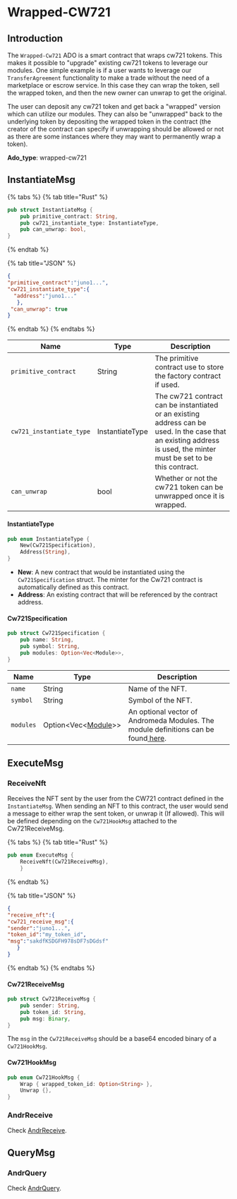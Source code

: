 # Wrapped-CW721

## Introduction

The `Wrapped-Cw721` ADO is a smart contract that wraps cw721 tokens. This makes it possible to "upgrade" existing cw721 tokens to leverage our modules. One simple example is if a user wants to leverage our `TransferAgreement` functionality to make a trade without the need of a marketplace or escrow service. In this case they can wrap the token, sell the wrapped token, and then the new owner can unwrap to get the original.

The user can deposit any cw721 token and get back a "wrapped" version which can utilize our modules. They can also be "unwrapped" back to  the underlying token by depositing the wrapped token in the contract (the creator of the contract can specify if unwrapping should be allowed or not as there are some instances where they may want to permanently wrap a token).

**Ado\_type**: wrapped-cw721

## InstantiateMsg

{% tabs %}
{% tab title="Rust" %}
```rust
pub struct InstantiateMsg {
    pub primitive_contract: String,
    pub cw721_instantiate_type: InstantiateType,
    pub can_unwrap: bool,
}
```
{% endtab %}

{% tab title="JSON" %}
```json
{
"primitive_contract":"juno1...",
"cw721_instantiate_type":{
  "address":"juno1..."
   },
 "can_unwrap": true
}
```
{% endtab %}
{% endtabs %}

| Name                     | Type            | Description                                                                                                                                                           |
| ------------------------ | --------------- | --------------------------------------------------------------------------------------------------------------------------------------------------------------------- |
| `primitive_contract`     | String          | The primitive contract use to store the factory contract  if used.                                                                                                    |
| `cw721_instantiate_type` | InstantiateType | The cw721 contract can be instantiated or an existing address can be used. In the case that  an existing address is used, the minter must be set to be this contract. |
| `can_unwrap`             | bool            | Whether or not the cw721 token can be unwrapped once it is wrapped.                                                                                                   |

#### InstantiateType

```rust
pub enum InstantiateType {
    New(Cw721Specification),
    Address(String),
}
```

* **New**: A new contract that would be instantiated using the `Cw721Specification` struct. The minter for the Cw721 contract is automatically defined as this contract.
* **Address**: An existing contract that will be referenced by the contract address.

#### Cw721Specification

```rust
pub struct Cw721Specification {
    pub name: String,
    pub symbol: String,
    pub modules: Option<Vec<Module>>,
}
```

| Name      | Type                                                        | Description                                                                                                               |
| --------- | ----------------------------------------------------------- | ------------------------------------------------------------------------------------------------------------------------- |
| `name`    | String                                                      | Name of the NFT.                                                                                                          |
| `symbol`  | String                                                      | Symbol of the NFT.                                                                                                        |
| `modules` | Option\<Vec<[Module](../../modules/module-definitions.md)>> | An optional vector of Andromeda Modules. The module definitions can be found[ here](../../modules/module-definitions.md). |

## ExecuteMsg

### ReceiveNft

Receives the NFT sent by the user from the CW721 contract defined in the `InstantiateMsg`. When sending an NFT to this contract, the user would send a message to either wrap the sent token, or unwrap it (If allowed). This will be defined depending on the `Cw721HookMsg` attached to the Cw721ReceiveMsg.

{% tabs %}
{% tab title="Rust" %}
```rust
pub enum ExecuteMsg {
    ReceiveNft(Cw721ReceiveMsg),
    }
```
{% endtab %}

{% tab title="JSON" %}
```json
{
"receive_nft":{
"cw721_receive_msg":{
"sender":"juno1...",
"token_id":"my_token_id",
"msg":"sakdfKSDGFH978sDF7sDGdsf"
   }
}
```
{% endtab %}
{% endtabs %}

#### Cw721ReceiveMsg

```rust
pub struct Cw721ReceiveMsg {
    pub sender: String,
    pub token_id: String,
    pub msg: Binary,
}
```

The `msg` in the `Cw721ReceiveMsg` should be a base64 encoded binary of a  `Cw721HookMsg`.

#### Cw721HookMsg

```rust
pub enum Cw721HookMsg {
    Wrap { wrapped_token_id: Option<String> },
    Unwrap {},
}
```

### AndrReceive&#x20;

Check [AndrReceive](../../ado\_base/andrreceive-andrquery.md#andrrecieve).

## QueryMsg

### AndrQuery

Check [AndrQuery](../../ado\_base/andrreceive-andrquery.md#andrquery).
